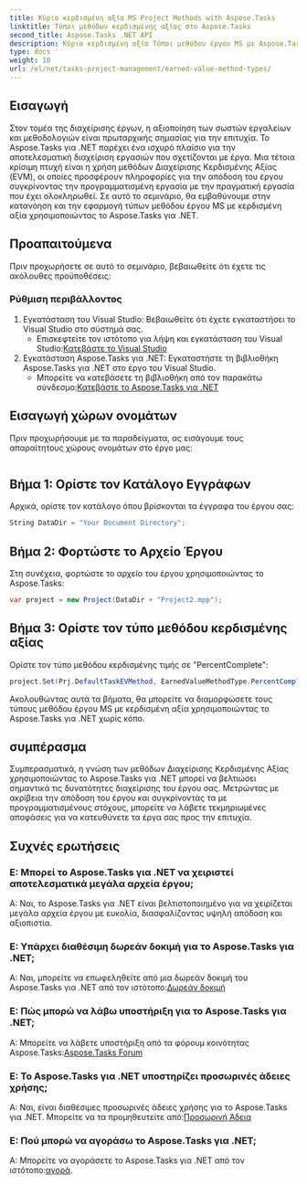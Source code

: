 ```yaml
---
title: Κύρια κερδισμένη αξία MS Project Methods with Aspose.Tasks
linktitle: Τύποι μεθόδων κερδισμένης αξίας στο Aspose.Tasks
second_title: Aspose.Tasks .NET API
description: Κύρια κερδισμένη αξία Τύποι μεθόδου έργου MS με Aspose.Tasks για .NET. Βελτιώστε την αποτελεσματικότητα διαχείρισης έργου χωρίς κόπο.
type: docs
weight: 10
url: /el/net/tasks-project-management/earned-value-method-types/
---
```

## Εισαγωγή
Στον τομέα της διαχείρισης έργων, η αξιοποίηση των σωστών εργαλείων και μεθοδολογιών είναι πρωταρχικής σημασίας για την επιτυχία. Το Aspose.Tasks για .NET παρέχει ένα ισχυρό πλαίσιο για την αποτελεσματική διαχείριση εργασιών που σχετίζονται με έργα. Μια τέτοια κρίσιμη πτυχή είναι η χρήση μεθόδων Διαχείρισης Κερδισμένης Αξίας (EVM), οι οποίες προσφέρουν πληροφορίες για την απόδοση του έργου συγκρίνοντας την προγραμματισμένη εργασία με την πραγματική εργασία που έχει ολοκληρωθεί. Σε αυτό το σεμινάριο, θα εμβαθύνουμε στην κατανόηση και την εφαρμογή τύπων μεθόδου έργου MS με κερδισμένη αξία χρησιμοποιώντας το Aspose.Tasks για .NET.
## Προαπαιτούμενα
Πριν προχωρήσετε σε αυτό το σεμινάριο, βεβαιωθείτε ότι έχετε τις ακόλουθες προϋποθέσεις:
### Ρύθμιση περιβάλλοντος
1. Εγκατάσταση του Visual Studio: Βεβαιωθείτε ότι έχετε εγκαταστήσει το Visual Studio στο σύστημά σας.
   -  Επισκεφτείτε τον ιστότοπο για λήψη και εγκατάσταση του Visual Studio:[Κατεβάστε το Visual Studio](https://visualstudio.microsoft.com/downloads/)
2. Εγκατάσταση Aspose.Tasks για .NET: Εγκαταστήστε τη βιβλιοθήκη Aspose.Tasks για .NET στο έργο του Visual Studio.
   -  Μπορείτε να κατεβάσετε τη βιβλιοθήκη από τον παρακάτω σύνδεσμο:[Κατεβάστε το Aspose.Tasks για .NET](https://releases.aspose.com/tasks/net/)

## Εισαγωγή χώρων ονομάτων
Πριν προχωρήσουμε με τα παραδείγματα, ας εισάγουμε τους απαραίτητους χώρους ονομάτων στο έργο μας:
```csharp

```

## Βήμα 1: Ορίστε τον Κατάλογο Εγγράφων
Αρχικά, ορίστε τον κατάλογο όπου βρίσκονται τα έγγραφα του έργου σας:
```csharp
String DataDir = "Your Document Directory";
```
## Βήμα 2: Φορτώστε το Αρχείο Έργου
Στη συνέχεια, φορτώστε το αρχείο του έργου χρησιμοποιώντας το Aspose.Tasks:
```csharp
var project = new Project(DataDir + "Project2.mpp");
```
## Βήμα 3: Ορίστε τον τύπο μεθόδου κερδισμένης αξίας
Ορίστε τον τύπο μεθόδου κερδισμένης τιμής σε "PercentComplete":
```csharp
project.Set(Prj.DefaultTaskEVMethod, EarnedValueMethodType.PercentComplete);
```
Ακολουθώντας αυτά τα βήματα, θα μπορείτε να διαμορφώσετε τους τύπους μεθόδου έργου MS με κερδισμένη αξία χρησιμοποιώντας το Aspose.Tasks για .NET χωρίς κόπο.

## συμπέρασμα
Συμπερασματικά, η γνώση των μεθόδων Διαχείρισης Κερδισμένης Αξίας χρησιμοποιώντας το Aspose.Tasks για .NET μπορεί να βελτιώσει σημαντικά τις δυνατότητες διαχείρισης του έργου σας. Μετρώντας με ακρίβεια την απόδοση του έργου και συγκρίνοντάς τα με προγραμματισμένους στόχους, μπορείτε να λάβετε τεκμηριωμένες αποφάσεις για να κατευθύνετε τα έργα σας προς την επιτυχία.
## Συχνές ερωτήσεις
### Ε: Μπορεί το Aspose.Tasks για .NET να χειριστεί αποτελεσματικά μεγάλα αρχεία έργου;
Α: Ναι, το Aspose.Tasks για .NET είναι βελτιστοποιημένο για να χειρίζεται μεγάλα αρχεία έργου με ευκολία, διασφαλίζοντας υψηλή απόδοση και αξιοπιστία.
### Ε: Υπάρχει διαθέσιμη δωρεάν δοκιμή για το Aspose.Tasks για .NET;
Α: Ναι, μπορείτε να επωφεληθείτε από μια δωρεάν δοκιμή του Aspose.Tasks για .NET από τον ιστότοπο:[Δωρεάν δοκιμή](https://releases.aspose.com/)
### Ε: Πώς μπορώ να λάβω υποστήριξη για το Aspose.Tasks για .NET;
 Α: Μπορείτε να λάβετε υποστήριξη από τα φόρουμ κοινότητας Aspose.Tasks:[Aspose.Tasks Forum](https://forum.aspose.com/c/tasks/15)
### Ε: Το Aspose.Tasks για .NET υποστηρίζει προσωρινές άδειες χρήσης;
 Α: Ναι, είναι διαθέσιμες προσωρινές άδειες χρήσης για το Aspose.Tasks για .NET. Μπορείτε να τα προμηθευτείτε από:[Προσωρινή Άδεια](https://purchase.aspose.com/temporary-license/)
### Ε: Πού μπορώ να αγοράσω το Aspose.Tasks για .NET;
 Α: Μπορείτε να αγοράσετε το Aspose.Tasks για .NET από τον ιστότοπο:[αγορά](https://purchase.aspose.com/buy).